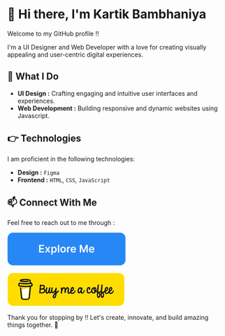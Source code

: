 # 👋 Hi there, I'm Kartik Bambhaniya

Welcome to my GitHub profile !!

I'm a UI Designer and Web Developer with a love for creating visually appealing and user-centric digital experiences.

## 👀 What I Do

- **UI Design :** Crafting engaging and intuitive user interfaces and experiences.
- **Web Development :** Building responsive and dynamic websites using Javascript.

## 👉 Technologies

I am proficient in the following technologies:

- **Design :** `Figma`
- **Frontend :** `HTML`, `CSS`, `JavaScript`

## 📫 Connect With Me

Feel free to reach out to me through :
  
  [![Explore Me](./ExploreMe.png)](https://bento.me/kartic)
  
  [![Buy Me a Coffee](./BuyMeaCoffee.png)](https://buymeacoffee.com/kartic)

Thank you for stopping by !! Let's create, innovate, and build amazing things together. 🚀
